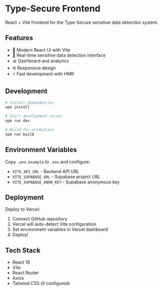 # Type-Secure Frontend

React + Vite frontend for the Type-Secure sensitive data detection system.

## Features
- 🎨 Modern React UI with Vite
- 🔐 Real-time sensitive data detection interface
- 📊 Dashboard and analytics
- 🌐 Responsive design
- ⚡ Fast development with HMR

## Development

```bash
# Install dependencies
npm install

# Start development server
npm run dev

# Build for production
npm run build
```

## Environment Variables

Copy `.env.example` to `.env` and configure:
- `VITE_API_URL` - Backend API URL
- `VITE_SUPABASE_URL` - Supabase project URL
- `VITE_SUPABASE_ANON_KEY` - Supabase anonymous key

## Deployment

Deploy to Vercel:
1. Connect GitHub repository
2. Vercel will auto-detect Vite configuration
3. Set environment variables in Vercel dashboard
4. Deploy!

## Tech Stack
- React 18
- Vite
- React Router
- Axios
- Tailwind CSS (if configured)
